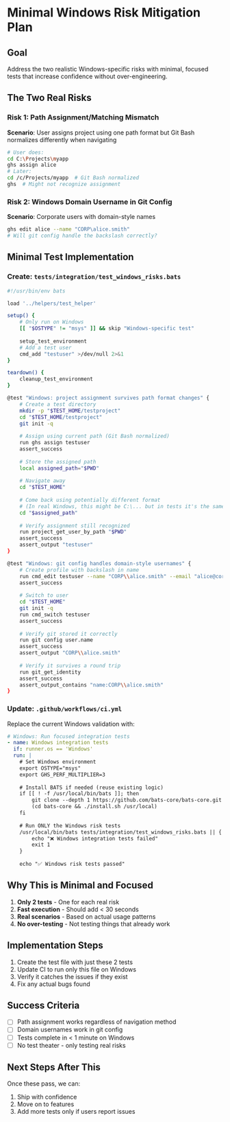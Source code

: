 # Minimal Windows Risk Mitigation Plan

## Goal
Address the two realistic Windows-specific risks with minimal, focused tests that increase confidence without over-engineering.

## The Two Real Risks

### Risk 1: Path Assignment/Matching Mismatch
**Scenario**: User assigns project using one path format but Git Bash normalizes differently when navigating
```bash
# User does:
cd C:\Projects\myapp
ghs assign alice
# Later:
cd /c/Projects/myapp  # Git Bash normalized
ghs  # Might not recognize assignment
```

### Risk 2: Windows Domain Username in Git Config
**Scenario**: Corporate users with domain-style names
```bash
ghs edit alice --name "CORP\alice.smith"
# Will git config handle the backslash correctly?
```

## Minimal Test Implementation

### Create: `tests/integration/test_windows_risks.bats`

```bash
#!/usr/bin/env bats

load '../helpers/test_helper'

setup() {
    # Only run on Windows
    [[ "$OSTYPE" != "msys" ]] && skip "Windows-specific test"
    
    setup_test_environment
    # Add a test user
    cmd_add "testuser" >/dev/null 2>&1
}

teardown() {
    cleanup_test_environment
}

@test "Windows: project assignment survives path format changes" {
    # Create a test directory
    mkdir -p "$TEST_HOME/testproject"
    cd "$TEST_HOME/testproject"
    git init -q
    
    # Assign using current path (Git Bash normalized)
    run ghs assign testuser
    assert_success
    
    # Store the assigned path
    local assigned_path="$PWD"
    
    # Navigate away
    cd "$TEST_HOME"
    
    # Come back using potentially different format
    # (In real Windows, this might be C:\... but in tests it's the same)
    cd "$assigned_path"
    
    # Verify assignment still recognized
    run project_get_user_by_path "$PWD"
    assert_success
    assert_output "testuser"
}

@test "Windows: git config handles domain-style usernames" {
    # Create profile with backslash in name
    run cmd_edit testuser --name "CORP\\alice.smith" --email "alice@corp.com"
    assert_success
    
    # Switch to user
    cd "$TEST_HOME"
    git init -q
    run cmd_switch testuser
    assert_success
    
    # Verify git stored it correctly
    run git config user.name
    assert_success
    assert_output "CORP\\alice.smith"
    
    # Verify it survives a round trip
    run git_get_identity
    assert_success
    assert_output_contains "name:CORP\\alice.smith"
}
```

### Update: `.github/workflows/ci.yml`

Replace the current Windows validation with:

```yaml
# Windows: Run focused integration tests
- name: Windows integration tests
  if: runner.os == 'Windows'
  run: |
    # Set Windows environment
    export OSTYPE="msys"
    export GHS_PERF_MULTIPLIER=3
    
    # Install BATS if needed (reuse existing logic)
    if [[ ! -f /usr/local/bin/bats ]]; then
        git clone --depth 1 https://github.com/bats-core/bats-core.git
        (cd bats-core && ./install.sh /usr/local)
    fi
    
    # Run ONLY the Windows risk tests
    /usr/local/bin/bats tests/integration/test_windows_risks.bats || {
        echo "❌ Windows integration tests failed"
        exit 1
    }
    
    echo "✅ Windows risk tests passed"
```

## Why This is Minimal and Focused

1. **Only 2 tests** - One for each real risk
2. **Fast execution** - Should add < 30 seconds
3. **Real scenarios** - Based on actual usage patterns
4. **No over-testing** - Not testing things that already work

## Implementation Steps

1. Create the test file with just these 2 tests
2. Update CI to run only this file on Windows
3. Verify it catches the issues if they exist
4. Fix any actual bugs found

## Success Criteria

- [ ] Path assignment works regardless of navigation method
- [ ] Domain usernames work in git config
- [ ] Tests complete in < 1 minute on Windows
- [ ] No test theater - only testing real risks

## Next Steps After This

Once these pass, we can:
1. Ship with confidence
2. Move on to features
3. Add more tests only if users report issues